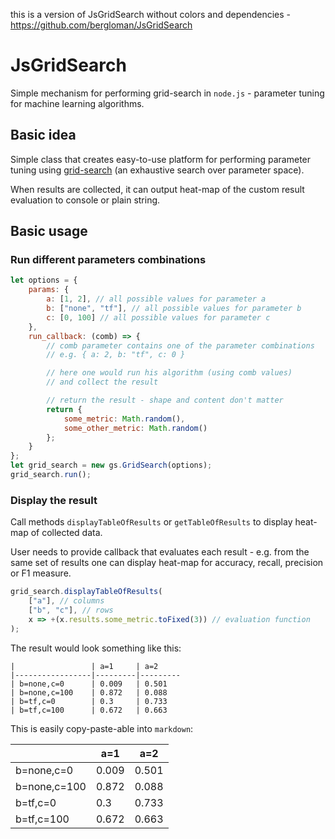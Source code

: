 this is a version of JsGridSearch without colors and dependencies - https://github.com/bergloman/JsGridSearch

# JsGridSearch

Simple mechanism for performing grid-search in `node.js` -
parameter tuning for machine learning algorithms.

## Basic idea

Simple class that creates easy-to-use platform for performing parameter
tuning using [grid-search](https://en.wikipedia.org/wiki/Hyperparameter_optimization)
(an exhaustive search over parameter space).

When results are collected, it can output heat-map of the custom
result evaluation to console or plain string.

## Basic usage

### Run different parameters combinations

~~~~~~~~~~~~~~~javascript
let options = {
    params: {
        a: [1, 2], // all possible values for parameter a
        b: ["none", "tf"], // all possible values for parameter b
        c: [0, 100] // all possible values for parameter c
    },
    run_callback: (comb) => {
        // comb parameter contains one of the parameter combinations
        // e.g. { a: 2, b: "tf", c: 0 }

        // here one would run his algorithm (using comb values)
        // and collect the result

        // return the result - shape and content don't matter
        return { 
            some_metric: Math.random(),
            some_other_metric: Math.random()
        };
    }
};
let grid_search = new gs.GridSearch(options);
grid_search.run();
~~~~~~~~~~~~~~~

### Display the result

Call methods `displayTableOfResults` or `getTableOfResults` to 
display heat-map of collected data.

User needs to provide callback that evaluates each result - e.g. from
the same set of results one can display heat-map for accuracy, recall, precision or F1 measure.

~~~~~~~~~~~~~~~~~~~javascript
grid_search.displayTableOfResults(
    ["a"], // columns
    ["b", "c"], // rows
    x => +(x.results.some_metric.toFixed(3)) // evaluation function
);
~~~~~~~~~~~~~~~~~~~

The result would look something like this:

~~~~~~~~~~~~~~~~~~~~
|                 | a=1     | a=2
|-----------------|---------|---------
| b=none,c=0      | 0.009   | 0.501
| b=none,c=100    | 0.872   | 0.088
| b=tf,c=0        | 0.3     | 0.733
| b=tf,c=100      | 0.672   | 0.663
~~~~~~~~~~~~~~~~~~~~

This is easily copy-paste-able into `markdown`:

|                 | a=1     | a=2
|-----------------|---------|---------
| b=none,c=0      | 0.009   | 0.501
| b=none,c=100    | 0.872   | 0.088
| b=tf,c=0        | 0.3     | 0.733
| b=tf,c=100      | 0.672   | 0.663

